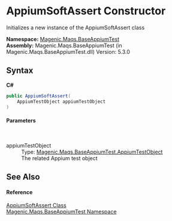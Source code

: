 # AppiumSoftAssert Constructor 
 

Initializes a new instance of the AppiumSoftAssert class

**Namespace:**&nbsp;<a href="#/MAQS_5/Appium_AUTOGENERATED/Magenic-Maqs-BaseAppiumTest_Namespace">Magenic.Maqs.BaseAppiumTest</a><br />**Assembly:**&nbsp;Magenic.Maqs.BaseAppiumTest (in Magenic.Maqs.BaseAppiumTest.dll) Version: 5.3.0

## Syntax

**C#**<br />
``` C#
public AppiumSoftAssert(
	AppiumTestObject appiumTestObject
)
```


#### Parameters
&nbsp;<dl><dt>appiumTestObject</dt><dd>Type: <a href="#/MAQS_5/Appium_AUTOGENERATED/AppiumTestObject_Class">Magenic.Maqs.BaseAppiumTest.AppiumTestObject</a><br />The related Appium test object</dd></dl>

## See Also


#### Reference
<a href="#/MAQS_5/Appium_AUTOGENERATED/AppiumSoftAssert_Class">AppiumSoftAssert Class</a><br /><a href="#/MAQS_5/Appium_AUTOGENERATED/Magenic-Maqs-BaseAppiumTest_Namespace">Magenic.Maqs.BaseAppiumTest Namespace</a><br />